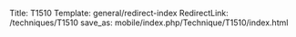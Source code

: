 Title: T1510
Template: general/redirect-index
RedirectLink: /techniques/T1510
save_as: mobile/index.php/Technique/T1510/index.html